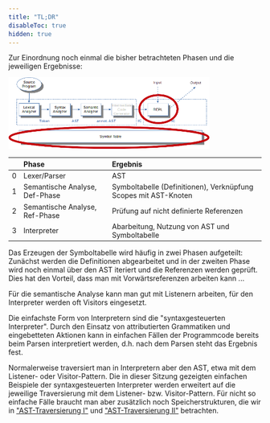 ```yaml
---
title: "TL;DR"
disableToc: true
hidden: true
---
```



Zur Einordnung noch einmal die bisher betrachteten Phasen und die jeweiligen Ergebnisse:

![](images/architektur_cb.png)

|   | Phase                          | Ergebnis                                                        |
|:--|:-------------------------------|:----------------------------------------------------------------|
| 0 | Lexer/Parser                   | AST                                                             |
| 1 | Semantische Analyse, Def-Phase | Symboltabelle (Definitionen), Verknüpfung Scopes mit AST-Knoten |
| 2 | Semantische Analyse, Ref-Phase | Prüfung auf nicht definierte Referenzen                         |
| 3 | Interpreter                    | Abarbeitung, Nutzung von AST und Symboltabelle                  |

Das Erzeugen der Symboltabelle wird häufig in zwei Phasen aufgeteilt: Zunächst
werden die Definitionen abgearbeitet und in der zweiten Phase wird noch einmal
über den AST iteriert und die Referenzen werden geprüft. Dies hat den Vorteil,
dass man mit Vorwärtsreferenzen arbeiten kann ...

Für die semantische Analyse kann man gut mit Listenern arbeiten, für den Interpreter
werden oft Visitors eingesetzt.

Die einfachste Form von Interpretern sind die "syntaxgesteuerten Interpreter". Durch
den Einsatz von attributierten Grammatiken und eingebetteten Aktionen kann in einfachen
Fällen der Programmcode bereits beim Parsen interpretiert werden, d.h. nach dem Parsen
steht das Ergebnis fest.

Normalerweise traversiert man in Interpretern aber den AST, etwa mit dem Listener-
oder Visitor-Pattern. Die in dieser Sitzung gezeigten einfachen Beispiele der
syntaxgesteuerten Interpreter werden erweitert auf die jeweilige Traversierung mit
dem Listener- bzw. Visitor-Pattern. Für nicht so einfache Fälle braucht man aber
zusätzlich noch Speicherstrukturen, die wir in ["AST-Traversierung I"](cb_interpreter2.html)
und ["AST-Traversierung II"](cb_interpreter3.html) betrachten.
